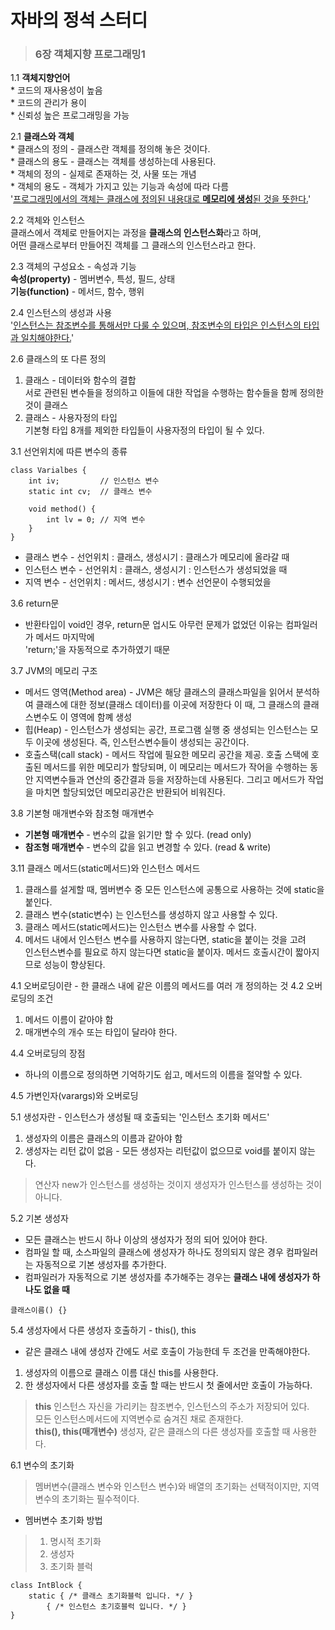 # 자바의 정석 스터디
> ### 6장 객체지향 프로그래밍1
1.1 **객체지향언어**   
    * 코드의 재사용성이 높음   
    * 코드의 관리가 용이   
    * 신뢰성 높은 프로그래밍을 가능       
    
2.1 **클래스와 객체**  
    * 클래스의 정의 - 클래스란 객체를 정의해 놓은 것이다.   
    * 클래스의 용도 - 클래스는 객체를 생성하는데 사용된다.   
    * 객체의 정의 - 실제로 존재하는 것, 사물 또는 개념   
    * 객체의 용도 - 객체가 가지고 있는 기능과 속성에 따라 다름      
    '<u>프로그래밍에서의 객체는 클래스에 정의된 내용대로 **메모리에 생성**된 것을 뜻한다.</u>'
      
2.2 객체와 인스턴스   
클래스에서 객체로 만들어지는 과정을 **클래스의 인스턴스화**라고 하며,   
어떤 클래스로부터 만들어진 객체를 그 클래스의 인스턴스라고 한다.

2.3 객체의 구성요소 - 속성과 기능   
**속성(property)** - 멤버변수, 특성, 필드, 상태   
**기능(function)** - 메서드, 함수, 행위

2.4 인스턴스의 생성과 사용   
'<u>인스턴스는 참조변수를 통해서만 다룰 수 있으며, 참조변수의 타입은 인스턴스의 타입과 일치해야한다.</u>'

2.6 클래스의 또 다른 정의
1) 클래스 - 데이터와 함수의 결합   
서로 관련된 변수들을 정의하고 이들에 대한 작업을 수행하는 함수들을 함께 정의한 것이 클래스
2) 클래스 - 사용자정의 타입   
기본형 타입 8개를 제외한 타입들이 사용자정의 타입이 될 수 있다.
   

3.1 선언위치에 따른 변수의 종류
<pre><code>class Varialbes {
    int iv;         // 인스턴스 변수
    static int cv;  // 클래스 변수

    void method() {
        int lv = 0; // 지역 변수
    }
}</code></pre>
* 클래스 변수 - 선언위치 : 클래스, 생성시기 : 클래스가 메모리에 올라갈 때
* 인스턴스 변수 - 선언위치 : 클래스, 생성시기 : 인스턴스가 생성되었을 때
* 지역 변수 - 선언위치 : 메서드, 생성시기 : 변수 선언문이 수행되었을 

3.6 return문
* 반환타입이 void인 경우, return문 업시도 아무런 문제가 없었던 이유는 컴파일러가 메서드 마지막에   
'return;'을 자동적으로 추가하였기 때문   
  
3.7 JVM의 메모리 구조
* 메서드 영역(Method area) - JVM은 해당 클래스의 클래스파일을 읽어서 분석하여 클래스에 대한 정보(클래스 데이터)를 이곳에 저장한다 이 때, 그 클래스의 클래스변수도 이 영역에 함꼐 생성
* 힙(Heap) - 인스턴스가 생성되는 공간, 프로그램 실행 중 생성되는 인스턴스는 모두 이곳에 생성된다. 즉, 인스턴스변수들이 생성되는 공간이다.
* 호출스택(call stack) - 메서드 작업에 필요한 메모리 공간을 제공. 호출 스택에 호출된 메서드를 위한 메모리가 할당되며, 이 메모리는 메서드가 작어을 수행하는 동안 지역변수들과 연산의 중간결과 등을 저장하는데 사용된다. 그리고 메서드가 작업을 마치면 할당되었던 메모리공간은 반환되어 비워진다.   

3.8 기본형 매개변수와 참조형 매개변수   
* **기본형 매개변수** - 변수의 값을 읽기만 할 수 있다. (read only)
* **참조형 매개변수** - 변수의 값을 읽고 변경할 수 있다. (read & write)

3.11 클래스 메서드(static메서드)와 인스턴스 메서드    
1. 클래스를 설게할 때, 멤버변수 중 모든 인스턴스에 공통으로 사용하는 것에 static을 붙인다.
2. 클래스 변수(static변수) 는 인스턴스를 생성하지 않고 사용할 수 있다.
3. 클래스 메서드(static메서드)는 인스턴스 변수를 사용할 수 없다.
4. 메서드 내에서 인스턴스 변수를 사용하지 않는다면, static을 붙이는 것을 고려   
인스턴스변수를 필요로 하지 않는다면 static을 붙이자. 메서드 호출시간이 짧아지므로 성능이 향상된다. 

4.1 오버로딩이란 - 한 클래스 내에 같은 이름의 메서드를 여러 개 정의하는 것
4.2 오버로딩의 조건
1. 메서드 이름이 같아야 함
2. 매개변수의 개수 또는 타입이 달라야 한다.

4.4 오버로딩의 장점
* 하나의 이름으로 정의하면 기억하기도 쉽고, 메서드의 이름을 절약할 수 있다.   

4.5 가변인자(varargs)와 오버로딩

5.1 생성자란 - 인스턴스가 생성될 때 호출되는 '인스턴스 초기화 메서드'   
1. 생성자의 이름은 클래스의 이름과 같아야 함
2. 생성자는 리턴 값이 없음 - 모든 생성자는 리턴값이 없으므로 void를 붙이지 않는다.   
> 연산자 new가 인스턴스를 생성하는 것이지 생성자가 인스턴스를 생성하는 것이 아니다.   

5.2 기본 생성자
* 모든 클래스는 반드시 하나 이상의 생성자가 정의 되어 있어야 한다.
* 컴파일 할 때, 소스파일의 클래스에 생성자가 하나도 정의되지 않은 경우 컴파일러는 자동적으로 기본 생성자를 추가한다.   
* 컴파일러가 자동적으로 기본 생성자를 추가해주는 경우는 **클래스 내에 생성자가 하나도 없을 때**
<pre><code>클래스이름() {}</code></pre>   

5.4 생성자에서 다른 생성자 호출하기 - this(), this
* 같은 클래스 내에 생성자 간에도 서로 호출이 가능한데 두 조건을 만족해야한다.
1. 생성자의 이름으로 클래스 이름 대신 this를 사용한다.
2. 한 생성자에서 다른 생성자를 호출 할 때는 반드시 첫 줄에서만 호출이 가능하다.
> **this** 인스턴스 자신을 가리키는 참조변수, 인스턴스의 주소가 저장되어 있다.    
> 모든 인스턴스메서드에 지역변수로 숨겨진 채로 존재한다.   
> **this(), this(매개변수)** 생성자, 같은 클래스의 다른 생성자를 호출할 때 사용한다.

6.1 변수의 초기화   
> 멤버변수(클래스 변수와 인스턴스 변수)와 배열의 초기화는 선택적이지만, 지역변수의 초기화는 필수적이다.   
* 멤버변수 초기화 방법   
> 1. 명시적 초기화
> 2. 생성자
> 3. 초기화 블럭
<pre><code>class IntBlock {
    static { /* 클래스 초기화블럭 입니다. */ }
        { /* 인스턴스 초기호블럭 입니다. */ }
}</code></pre>








   







 